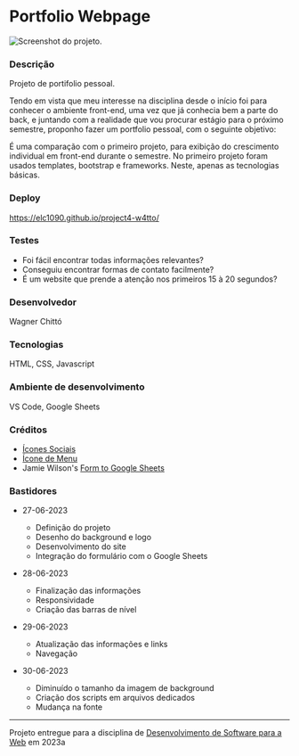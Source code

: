 # Portfolio Webpage

![Screenshot do projeto](https://i.imgur.com/X90tL8Q.png "Screenshot do projeto").


### Descrição

Projeto de portifolio pessoal.

Tendo em vista que meu interesse na disciplina desde o início foi para conhecer o ambiente front-end, uma vez que já conhecia bem a parte do back, e juntando com a realidade que vou procurar estágio para o próximo semestre, proponho fazer um portfolio pessoal, com o seguinte objetivo:

É uma comparação com o primeiro projeto, para exibição do crescimento individual em front-end durante o semestre. No primeiro projeto foram usados templates, bootstrap e frameworks. Neste, apenas as tecnologias básicas.

### Deploy

https://elc1090.github.io/project4-w4tto/

### Testes

- Foi fácil encontrar todas informações relevantes?
- Conseguiu encontrar formas de contato facilmente?
- É um website que prende a atenção nos primeiros 15 à 20 segundos?

### Desenvolvedor

Wagner Chittó

### Tecnologias

HTML, CSS, Javascript

### Ambiente de desenvolvimento

VS Code, Google Sheets

### Créditos

- [Ícones Sociais](https://icons8.com)
- [Ícone de Menu](https://www.flaticon.com/free-icons/menu)
- Jamie Wilson's [Form to Google Sheets](https://github.com/jamiewilson/form-to-google-sheets)

### Bastidores

- 27-06-2023
    - Definição do projeto
    - Desenho do background e logo
    - Desenvolvimento do site
    - Integração do formulário com o Google Sheets

- 28-06-2023
    - Finalização das informações
    - Responsividade
    - Criação das barras de nível

- 29-06-2023
    - Atualização das informações e links
    - Navegação
- 30-06-2023
    - Diminuído o tamanho da imagem de background
    - Criação dos scripts em arquivos dedicados
    - Mudança na fonte


---
Projeto entregue para a disciplina de [Desenvolvimento de Software para a Web](http://github.com/andreainfufsm/elc1090-2023a) em 2023a